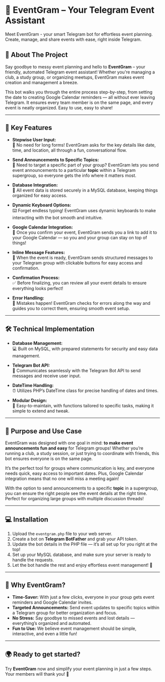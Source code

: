 # 📅 EventGram – Your Telegram Event Assistant

Meet EventGram - your smart Telegram bot for effortless event planning. Create, manage, and share events with ease, right inside Telegram.

## 🚀 About The Project

Say goodbye to messy event planning and hello to **EventGram** – your friendly, automated Telegram event assistant! Whether you're managing a club, a study group, or organizing meetups, EventGram makes event creation and management a breeze.

This bot walks you through the entire process step-by-step, from setting the date to creating Google Calendar reminders — all without ever leaving Telegram. It ensures every team member is on the same page, and every event is neatly organized. Easy to use, easy to share!

---

## 🌟 Key Features

- **Stepwise User Input:**  
  📝 No need for long forms! EventGram asks for the key details like date, time, and location, all through a fun, conversational flow.  

- **Send Announcements to Specific Topics:**  
  📣 Need to target a specific part of your group? EventGram lets you send event announcements to a particular **topic** within a Telegram supergroup, so everyone gets the info where it matters most.

- **Database Integration:**  
  💾 All event data is stored securely in a MySQL database, keeping things organized for easy access.

- **Dynamic Keyboard Options:**  
  ⌨️ Forget endless typing! EventGram uses dynamic keyboards to make interacting with the bot smooth and intuitive.

- **Google Calendar Integration:**  
  📅 Once you confirm your event, EventGram sends you a link to add it to your Google Calendar — so you and your group can stay on top of things!

- **Inline Message Features:**  
  📲 When the event is ready, EventGram sends structured messages to your Telegram group with clickable buttons for easy access and confirmation.

- **Confirmation Process:**  
  ✅ Before finalizing, you can review all your event details to ensure everything looks perfect!

- **Error Handling:**  
  🚧 Mistakes happen! EventGram checks for errors along the way and guides you to correct them, ensuring smooth event setup.

---

## 🛠️ Technical Implementation

- **Database Management:**  
  💻 Built on MySQL, with prepared statements for security and easy data management.

- **Telegram Bot API:**  
  🤖 Communicates seamlessly with the Telegram Bot API to send messages and receive user input.

- **DateTime Handling:**  
  ⏰ Utilizes PHP’s DateTime class for precise handling of dates and times.

- **Modular Design:**  
  🔧 Easy-to-maintain, with functions tailored to specific tasks, making it simple to extend and tweak.

---

## 🎯 Purpose and Use Case

EventGram was designed with one goal in mind: **to make event announcements fun and easy** for Telegram groups! Whether you’re running a club, a study session, or just trying to coordinate with friends, this bot ensures everyone is on the same page.

It’s the perfect tool for groups where communication is key, and everyone needs quick, easy access to important dates. Plus, Google Calendar integration means that no one will miss a meeting again! 

With the option to send announcements to a specific **topic** in a supergroup, you can ensure the right people see the event details at the right time. Perfect for organizing large groups with multiple discussion threads!

---

## 💻 Installation

1. Upload the `eventgram.php` file to your web server.  
2. Create a bot on **Telegram BotFather** and grab your API token.  
3. Update the bot details in the PHP file — it’s all set up for you right at the top!  
4. Set up your MySQL database, and make sure your server is ready to handle the requests.  
5. Let the bot handle the rest and enjoy effortless event management! 🎉

---

## 🧩 Why EventGram?

- **Time-Saver:** With just a few clicks, everyone in your group gets event reminders and Google Calendar invites.
- **Targeted Announcements:** Send event updates to specific topics within a Telegram group for better organization and focus.
- **No Stress:** Say goodbye to missed events and lost details — everything’s organized and automated.
- **Fun to Use:** We believe event management should be simple, interactive, and even a little fun!

---

## 🌍 Ready to get started? 
Try **EventGram** now and simplify your event planning in just a few steps. Your members will thank you! 🎉
